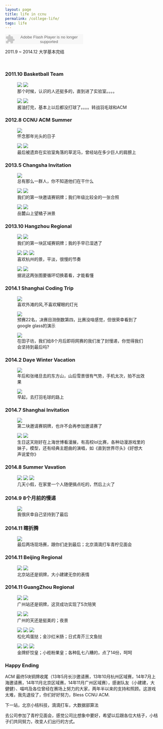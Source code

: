 ```yaml
---
layout: page
title: life in ccnu
permalink: /college-life/
tags: life
---
```


<embed src="http://www.xiami.com/widget/0_2103608/singlePlayer.swf" type="application/x-shockwave-flash" width="257" height="33" wmode="transparent"></embed>

2011.9 ~ 2014.12 大学基本完结


<br>

### 2011.10 Basketball Team

<figure class="half">
   <a href="https://raw.githubusercontent.com/ashiyuan/blog-picture/gh-pages/1.jpg"><img src="https://raw.githubusercontent.com/ashiyuan/blog-picture/gh-pages/1.jpg"></a>
   <a href="https://raw.githubusercontent.com/ashiyuan/blog-picture/gh-pages/2.jpg"><img src="https://raw.githubusercontent.com/ashiyuan/blog-picture/gh-pages/2.jpg"></a>
   <figcaption>那个时候，认识的人还挺多的，直到进了实验室。。。。</figcaption>
</figure>

<figure class="half">
   <a href="https://raw.githubusercontent.com/ashiyuan/blog-picture/gh-pages/3.jpg"><img src="https://raw.githubusercontent.com/ashiyuan/blog-picture/gh-pages/3.jpg"></a>
   <a href="https://raw.githubusercontent.com/ashiyuan/blog-picture/gh-pages/4.jpg"><img src="https://raw.githubusercontent.com/ashiyuan/blog-picture/gh-pages/4.jpg"></a>
   <figcaption>酱油打完，基本上以后都没打球了。。。。转战羽毛球和ACM</figcaption>
</figure>

### 2012.8 CCNU ACM Summer

<figure>
    <a href="https://raw.githubusercontent.com/ashiyuan/blog-picture/gh-pages/5.jpg"><img src="https://raw.githubusercontent.com/ashiyuan/blog-picture/gh-pages/5.jpg"></a>
    <figcaption>怀念那年光头的日子</figcaption>
</figure>

<figure class="half">
    <a href="https://raw.githubusercontent.com/ashiyuan/blog-picture/gh-pages/6.jpg"><img src="https://raw.githubusercontent.com/ashiyuan/blog-picture/gh-pages/6.jpg"></a>
    <a href="https://raw.githubusercontent.com/ashiyuan/blog-picture/gh-pages/7.jpg"><img src="https://raw.githubusercontent.com/ashiyuan/blog-picture/gh-pages/7.jpg"></a>
    <figcaption>最后被遗弃在实验室角落的草泥马，曾经站在多少巨人的肩膀上</figcaption>
</figure>

### 2013.5 Changsha Invitation
<figure>
    <a href="https://raw.githubusercontent.com/ashiyuan/blog-picture/gh-pages/8.jpg"><img src="https://raw.githubusercontent.com/ashiyuan/blog-picture/gh-pages/8.jpg"></a>
    <figcaption>总有那么一群人，你不知道他们在干什么</figcaption>
</figure>

<figure class="half">
    <a href="https://raw.githubusercontent.com/ashiyuan/blog-picture/gh-pages/9.jpg"><img src="https://raw.githubusercontent.com/ashiyuan/blog-picture/gh-pages/9.jpg"></a>
    <a href="https://raw.githubusercontent.com/ashiyuan/blog-picture/gh-pages/10.jpg"><img src="https://raw.githubusercontent.com/ashiyuan/blog-picture/gh-pages/10.jpg"></a>
    <figcaption>我们的第一块邀请赛铜牌；我们年级比较全的一张合照</figcaption>
</figure>


<figure class="half">
    <a href="https://raw.githubusercontent.com/ashiyuan/blog-picture/gh-pages/11.jpg"><img src="https://raw.githubusercontent.com/ashiyuan/blog-picture/gh-pages/11.jpg"></a>
    <a href="https://raw.githubusercontent.com/ashiyuan/blog-picture/gh-pages/12.jpg"><img src="https://raw.githubusercontent.com/ashiyuan/blog-picture/gh-pages/12.jpg"></a>
    <figcaption>岳麓山上望橘子洲景</figcaption>
</figure>


### 2013.10 Hangzhou Regional
<figure class="half">
   <a href="https://raw.githubusercontent.com/ashiyuan/blog-picture/gh-pages/13.jpg"><img src="https://raw.githubusercontent.com/ashiyuan/blog-picture/gh-pages/13.jpg"></a>
   <a href="https://raw.githubusercontent.com/ashiyuan/blog-picture/gh-pages/14.jpg"><img src="https://raw.githubusercontent.com/ashiyuan/blog-picture/gh-pages/14.jpg"></a>
   <figcaption>我们的第一块区域赛铜牌；我的手早已湿透了</figcaption>
</figure>

<figure class="third">
   <a href="https://raw.githubusercontent.com/ashiyuan/blog-picture/gh-pages/15.jpg"><img src="https://raw.githubusercontent.com/ashiyuan/blog-picture/gh-pages/15.jpg"></a>
   <a href="https://raw.githubusercontent.com/ashiyuan/blog-picture/gh-pages/16.jpg"><img src="https://raw.githubusercontent.com/ashiyuan/blog-picture/gh-pages/16.jpg"></a>
   <a href="https://raw.githubusercontent.com/ashiyuan/blog-picture/gh-pages/17.jpg"><img src="https://raw.githubusercontent.com/ashiyuan/blog-picture/gh-pages/17.jpg"></a>
  <figcaption>喜欢杭州的景，平淡，很慢的节奏</figcaption>
</figure>

<figure class="half">
   <a href="https://raw.githubusercontent.com/ashiyuan/blog-picture/gh-pages/18.jpg"><img src="https://raw.githubusercontent.com/ashiyuan/blog-picture/gh-pages/18.jpg"></a>
   <a href="https://raw.githubusercontent.com/ashiyuan/blog-picture/gh-pages/19.jpg"><img src="https://raw.githubusercontent.com/ashiyuan/blog-picture/gh-pages/19.jpg"></a>
   <figcaption>据说这两张图要循环切换着看，才能看懂</figcaption>
</figure>

### 2014.1 Shanghai Coding Trip
<figure>
   <a href="https://raw.githubusercontent.com/ashiyuan/blog-picture/gh-pages/20.jpg"><img src="https://raw.githubusercontent.com/ashiyuan/blog-picture/gh-pages/20.jpg"></a>
   <figcaption>喜欢外滩的风,不喜欢耀眼的灯光</figcaption>
</figure>

<figure>
   <a href="https://raw.githubusercontent.com/ashiyuan/blog-picture/gh-pages/21.jpg"><img src="https://raw.githubusercontent.com/ashiyuan/blog-picture/gh-pages/21.jpg"></a>
   <figcaption>预赛22名，决赛目测倒数第四，比赛没啥感觉，但很荣幸看到了google glass的演示
   </figcaption>
</figure>

<figure>
   <a href="https://raw.githubusercontent.com/ashiyuan/blog-picture/gh-pages/22.jpg"><img src="https://raw.githubusercontent.com/ashiyuan/blog-picture/gh-pages/22.jpg"></a>
   <figcaption> 在田子坊，我们给8个月后即将网赛的我们发了封慢递，你觉得我们会坚持到最后吗? </figcaption>
</figure>


### 2014.2 Daye Winter Vacation

<figure >
   <a href="https://raw.githubusercontent.com/ashiyuan/blog-picture/gh-pages/23.jpg"><img src="https://raw.githubusercontent.com/ashiyuan/blog-picture/gh-pages/23.jpg"></a>
  <figcaption>
     年后和张绪旦去的东方山，山后雪景很有气势，手机太次，拍不出效果
  </figcaption>
</figure>

<figure>
   <a href="https://raw.githubusercontent.com/ashiyuan/blog-picture/gh-pages/24.jpg"><img src="https://raw.githubusercontent.com/ashiyuan/blog-picture/gh-pages/24.jpg"></a>
  <figcaption>
     早起，去打羽毛球的路上
  </figcaption>
</figure>

### 2014.7 Shanghai Invitation

<figure>
   <a href="https://raw.githubusercontent.com/ashiyuan/blog-picture/gh-pages/25.jpg"><img src="https://raw.githubusercontent.com/ashiyuan/blog-picture/gh-pages/25.jpg"></a>
   <figcaption>
     第二块邀请赛铜牌，也许不会再参加邀请赛了
   </figcaption>
</figure>

<figure class="half"> 
   <a href="https://raw.githubusercontent.com/ashiyuan/blog-picture/gh-pages/26.jpg"><img src="https://raw.githubusercontent.com/ashiyuan/blog-picture/gh-pages/26.jpg"></a>
   <a href="https://raw.githubusercontent.com/ashiyuan/blog-picture/gh-pages/27.jpg"><img src="https://raw.githubusercontent.com/ashiyuan/blog-picture/gh-pages/27.jpg"></a>
   <figcaption>生日这天刚好在上海世博看漫展，有高校lol比赛，各种动漫游戏里的妹子，模型，还有经典主题曲的演唱，如《直到世界尽头》《好想大声说爱你》</figcaption>
</figure>


### 2014.8 Summer Vavation

<figure class="third">
  <a href="https://raw.githubusercontent.com/ashiyuan/blog-picture/gh-pages/28.jpg"><img src="https://raw.githubusercontent.com/ashiyuan/blog-picture/gh-pages/28.jpg"></a>
  <a href="https://raw.githubusercontent.com/ashiyuan/blog-picture/gh-pages/29.jpg"><img src="https://raw.githubusercontent.com/ashiyuan/blog-picture/gh-pages/29.jpg"></a>
  <a href="https://raw.githubusercontent.com/ashiyuan/blog-picture/gh-pages/30.jpg"><img src="https://raw.githubusercontent.com/ashiyuan/blog-picture/gh-pages/30.jpg"></a>
  <figcaption>几天小假，在家里一个人随便搞点吃的，然后上火了</figcaption>
</figure>


### 2014.9 8个月前的慢递

<figure>
  <a href="https://raw.githubusercontent.com/ashiyuan/blog-picture/gh-pages/31.jpg"><img src="https://raw.githubusercontent.com/ashiyuan/blog-picture/gh-pages/31.jpg"></a>
  <figcaption>我很庆幸自己坚持到了最后</figcaption>
</figure>

### 2014.11 瞎折腾

<figure>
  <a href="https://raw.githubusercontent.com/ashiyuan/blog-picture/gh-pages/32.jpg"><img src="https://raw.githubusercontent.com/ashiyuan/blog-picture/gh-pages/32.jpg"></a>
  <figcaption>最后两场现场赛，跟你们走到最后；北京滴滴打车青柠见面会</figcaption>
</figure>

### 2014.11 Beijing Regional

<figure class="half">
   <a href="https://raw.githubusercontent.com/ashiyuan/blog-picture/gh-pages/33.jpg"><img src="https://raw.githubusercontent.com/ashiyuan/blog-picture/gh-pages/33.jpg"></a>
   <a href="https://raw.githubusercontent.com/ashiyuan/blog-picture/gh-pages/34.jpg"><img src="https://raw.githubusercontent.com/ashiyuan/blog-picture/gh-pages/34.jpg"></a>
   <figcaption>北京站还是铜牌，大小建建无奈的表情</figcaption>
</figure>


### 2014.11 GuangZhou Regional
<figure class="half">
  <a href="https://raw.githubusercontent.com/ashiyuan/blog-picture/gh-pages/35.jpg"><img src="https://raw.githubusercontent.com/ashiyuan/blog-picture/gh-pages/35.jpg"></a>
  <a href="https://raw.githubusercontent.com/ashiyuan/blog-picture/gh-pages/36.jpg"><img src="https://raw.githubusercontent.com/ashiyuan/blog-picture/gh-pages/36.jpg"></a>
  <figcaption>广州站还是铜牌，这货成功实现了5次陪笑</figcaption>
</figure>
<figure class="half">
  <a href="https://raw.githubusercontent.com/ashiyuan/blog-picture/gh-pages/37.jpg"><img src="https://raw.githubusercontent.com/ashiyuan/blog-picture/gh-pages/37.jpg"></a>
  <a href="https://raw.githubusercontent.com/ashiyuan/blog-picture/gh-pages/38.jpg"><img src="https://raw.githubusercontent.com/ashiyuan/blog-picture/gh-pages/38.jpg"></a>
  <figcaption>广州的天还是挺美的；夜景</figcaption>
</figure>
<figure class="third">
  <a href="https://raw.githubusercontent.com/ashiyuan/blog-picture/gh-pages/39.jpg"><img src="https://raw.githubusercontent.com/ashiyuan/blog-picture/gh-pages/39.jpg"></a>
  <a href="https://raw.githubusercontent.com/ashiyuan/blog-picture/gh-pages/40.jpg"><img src="https://raw.githubusercontent.com/ashiyuan/blog-picture/gh-pages/40.jpg"></a>
  <a href="https://raw.githubusercontent.com/ashiyuan/blog-picture/gh-pages/41.jpg"><img src="https://raw.githubusercontent.com/ashiyuan/blog-picture/gh-pages/41.jpg"></a>
  <figcaption>松化鸡蛋挞；金沙红米肠；日式青芥三文鱼挞</figcaption>
</figure>
<figure class="third">
  <a href="https://raw.githubusercontent.com/ashiyuan/blog-picture/gh-pages/42.jpg"><img src="https://raw.githubusercontent.com/ashiyuan/blog-picture/gh-pages/42.jpg"></a>
  <a href="https://raw.githubusercontent.com/ashiyuan/blog-picture/gh-pages/43.jpg"><img src="https://raw.githubusercontent.com/ashiyuan/blog-picture/gh-pages/43.jpg"></a>
  <a href="https://raw.githubusercontent.com/ashiyuan/blog-picture/gh-pages/44.jpg"><img src="https://raw.githubusercontent.com/ashiyuan/blog-picture/gh-pages/44.jpg"></a>
  <figcaption>金牌虾饺皇；小榄粉果皇；各种乱七八糟的，点了14份，呵呵</figcaption>
</figure>

### Happy Ending

ACM 最终5块铜牌收尾（13年5月长沙邀请赛，13年10月杭州区域赛，14年7月上海邀请赛，14年11月北京区域赛，14年11月广州区域赛），感谢队友（小建建，大健健）、喵呜及各位曾经在赛场上努力的大家，两年半以来的支持和照顾。这游戏太难，我先退役了，你们好好努力，Bless CCNU ACM.    

下一站，北京小桔科技，滴滴打车，大数据部算法    

去公司参加了青柠见面会，感觉公司比想象中要好，希望以后跟各位大桔子，小桔子们共同努力，改变人们出行的方式。


